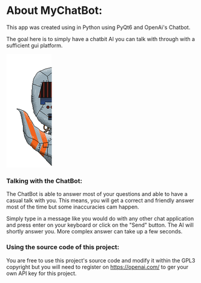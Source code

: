 # About MyChatBot:

This app was created using in Python using PyQt6 and OpenAi's Chatbot.

The goal here is to simply have a chatbit AI you can talk with through with a sufficient gui platform.

![](image/bot.gif)

### Talking with the ChatBot:

The ChatBot is able to answer most of your questions and able to have a casual talk with you. This means, you will get a correct and friendly answer most of the time but some inaccuracies cam happen.

Simply type in a message like you would do with any other chat application and press enter on your keyboard or click on the "Send" button. The AI will shortly answer you. More complex answer can take up a few seconds.

### Using the source code of this project:

You are free to use this project's source code and modify it within the GPL3 copyright but you will need to register on https://openai.com/ to ger your own API key for this project.